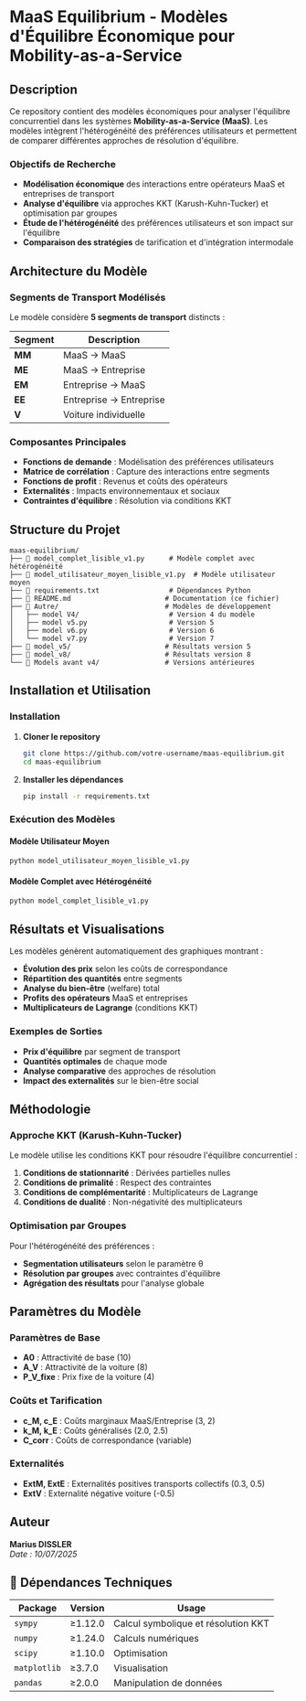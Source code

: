 # MaaS Equilibrium - Modèles d'Équilibre Économique pour Mobility-as-a-Service


## Description

Ce repository contient des modèles économiques pour analyser l'équilibre concurrentiel dans les systèmes **Mobility-as-a-Service (MaaS)**. Les modèles intègrent l'hétérogénéité des préférences utilisateurs et permettent de comparer différentes approches de résolution d'équilibre.

### Objectifs de Recherche

- **Modélisation économique** des interactions entre opérateurs MaaS et entreprises de transport
- **Analyse d'équilibre** via approches KKT (Karush-Kuhn-Tucker) et optimisation par groupes
- **Étude de l'hétérogénéité** des préférences utilisateurs et son impact sur l'équilibre
- **Comparaison des stratégies** de tarification et d'intégration intermodale

## Architecture du Modèle

### Segments de Transport Modélisés

Le modèle considère **5 segments de transport** distincts :

| Segment | Description |
|---------|-------------|
| **MM** | MaaS → MaaS |
| **ME** | MaaS → Entreprise |
| **EM** | Entreprise → MaaS |
| **EE** | Entreprise → Entreprise |
| **V** | Voiture individuelle |

### Composantes Principales

- **Fonctions de demande** : Modélisation des préférences utilisateurs
- **Matrice de corrélation** : Capture des interactions entre segments
- **Fonctions de profit** : Revenus et coûts des opérateurs
- **Externalités** : Impacts environnementaux et sociaux
- **Contraintes d'équilibre** : Résolution via conditions KKT

## Structure du Projet

```
maas-equilibrium/
├── 📄 model_complet_lisible_v1.py      # Modèle complet avec hétérogénéité
├── 📄 model_utilisateur_moyen_lisible_v1.py  # Modèle utilisateur moyen
├── 📄 requirements.txt                 # Dépendances Python
├── 📄 README.md                       # Documentation (ce fichier)
├── 📁 Autre/                          # Modèles de développement
│   ├── model V4/                      # Version 4 du modèle
│   ├── model v5.py                    # Version 5
│   ├── model v6.py                    # Version 6
│   └── model v7.py                    # Version 7
├── 📁 model_v5/                       # Résultats version 5
├── 📁 model_v8/                       # Résultats version 8
└── 📁 Models avant v4/                # Versions antérieures
```

## Installation et Utilisation

### Installation

1. **Cloner le repository**
   ```bash
   git clone https://github.com/votre-username/maas-equilibrium.git
   cd maas-equilibrium
   ```

2. **Installer les dépendances**
   ```bash
   pip install -r requirements.txt
   ```

### Exécution des Modèles

#### Modèle Utilisateur Moyen
```bash
python model_utilisateur_moyen_lisible_v1.py
```

#### Modèle Complet avec Hétérogénéité
```bash
python model_complet_lisible_v1.py
```

## Résultats et Visualisations

Les modèles génèrent automatiquement des graphiques montrant :

- **Évolution des prix** selon les coûts de correspondance
- **Répartition des quantités** entre segments
- **Analyse du bien-être** (welfare) total
- **Profits des opérateurs** MaaS et entreprises
- **Multiplicateurs de Lagrange** (conditions KKT)

### Exemples de Sorties

- **Prix d'équilibre** par segment de transport
- **Quantités optimales** de chaque mode
- **Analyse comparative** des approches de résolution
- **Impact des externalités** sur le bien-être social

## Méthodologie

### Approche KKT (Karush-Kuhn-Tucker)

Le modèle utilise les conditions KKT pour résoudre l'équilibre concurrentiel :

1. **Conditions de stationnarité** : Dérivées partielles nulles
2. **Conditions de primalité** : Respect des contraintes
3. **Conditions de complémentarité** : Multiplicateurs de Lagrange
4. **Conditions de dualité** : Non-négativité des multiplicateurs

### Optimisation par Groupes

Pour l'hétérogénéité des préférences :
- **Segmentation utilisateurs** selon le paramètre θ
- **Résolution par groupes** avec contraintes d'équilibre
- **Agrégation des résultats** pour l'analyse globale

## Paramètres du Modèle

### Paramètres de Base
- **A0** : Attractivité de base (10)
- **A_V** : Attractivité de la voiture (8)
- **P_V_fixe** : Prix fixe de la voiture (4)

### Coûts et Tarification
- **c_M, c_E** : Coûts marginaux MaaS/Entreprise (3, 2)
- **k_M, k_E** : Coûts généralisés (2.0, 2.5)
- **C_corr** : Coûts de correspondance (variable)

### Externalités
- **ExtM, ExtE** : Externalités positives transports collectifs (0.3, 0.5)
- **ExtV** : Externalité négative voiture (-0.5)

## Auteur

**Marius DISSLER**  
*Date : 10/07/2025*


## 🔧 Dépendances Techniques

| Package | Version | Usage |
|---------|---------|-------|
| `sympy` | ≥1.12.0 | Calcul symbolique et résolution KKT |
| `numpy` | ≥1.24.0 | Calculs numériques |
| `scipy` | ≥1.10.0 | Optimisation |
| `matplotlib` | ≥3.7.0 | Visualisation |
| `pandas` | ≥2.0.0 | Manipulation de données |
